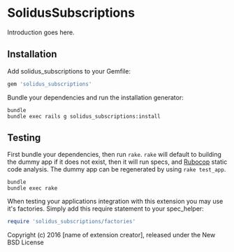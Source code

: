 SolidusSubscriptions
====================

Introduction goes here.

Installation
------------

Add solidus_subscriptions to your Gemfile:

```ruby
gem 'solidus_subscriptions'
```

Bundle your dependencies and run the installation generator:

```shell
bundle
bundle exec rails g solidus_subscriptions:install
```

Testing
-------

First bundle your dependencies, then run `rake`. `rake` will default to building the dummy app if it does not exist, then it will run specs, and [Rubocop](https://github.com/bbatsov/rubocop) static code analysis. The dummy app can be regenerated by using `rake test_app`.

```shell
bundle
bundle exec rake
```

When testing your applications integration with this extension you may use it's factories.
Simply add this require statement to your spec_helper:

```ruby
require 'solidus_subscriptions/factories'
```

Copyright (c) 2016 [name of extension creator], released under the New BSD License
